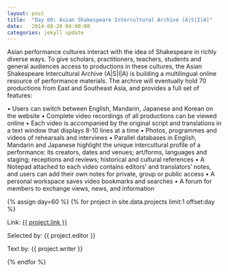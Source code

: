 ```yaml
---
layout: post
title:  "Day 60: Asian Shakespeare Intercultural Archive (A|S|I|A)"
date:   2014-08-20 04:00:00
categories: jekyll update
---
```


<!-- Remember to change the date above -->

Asian performance cultures interact with the idea of Shakespeare in richly diverse ways.
To give scholars, practitioners, teachers, students and general audiences access to productions in these cultures, the Asian Shakespeare Intercultural Archive (A|S|I|A) is building a multilingual online resource of performance materials. The archive will eventually hold 70 productions from East and Southeast Asia, and provides a full set of features: 


•	Users can switch between English, Mandarin, Japanese and Korean on the website
•	Complete video recordings of all productions can be viewed online
•	Each video is accompanied by the original script and translations in a text window that displays 8-10 lines at a time
•	Photos, programmes and videos of rehearsals and interviews
•	Parallel databases in English, Mandarin and Japanese highlight the unique intercultural profile of a performance: its creators, dates and venues; art/forms, languages and staging; receptions and reviews; historical and cultural references
•	A Notepad attached to each video contains editors’ and translators’ notes, and users can add their own notes for private, group or public access
•	A personal workspace saves video bookmarks and searches 
•	A forum for members to exchange views, news, and information



<!-- Remember to assign the day -->
{% assign day=60 %}
{% for project in site.data.projects limit:1 offset:day %}
<p>Link: <a href="{{ project.link }}">{{ project.link }}</a></p>
<p>Selected by: {{ project.editor }}</p>
<p>Text by: {{ project.writer }}</p>
{% endfor %}
